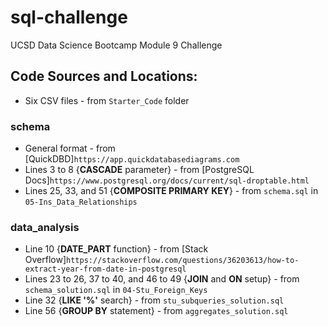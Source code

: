# sql-challenge

UCSD Data Science Bootcamp Module 9 Challenge

## Code Sources and Locations:

- Six CSV files - from `Starter_Code` folder

### **schema**
- General format - from [QuickDBD]`https://app.quickdatabasediagrams.com`
- Lines 3 to 8 {**CASCADE** parameter} - from [PostgreSQL Docs]`https://www.postgresql.org/docs/current/sql-droptable.html`
- Lines 25, 33, and 51 {**COMPOSITE PRIMARY KEY**} - from `schema.sql` in `05-Ins_Data_Relationships`

### **data_analysis**
- Line 10 {**DATE_PART** function} - from [Stack Overflow]`https://stackoverflow.com/questions/36203613/how-to-extract-year-from-date-in-postgresql`
- Lines 23 to 26, 37 to 40, and 46 to 49 {**JOIN** and **ON** setup} - from `schema_solution.sql` in `04-Stu_Foreign_Keys`
- Line 32 {**LIKE '%'** search} - from `stu_subqueries_solution.sql`
- Line 56 {**GROUP BY** statement} - from `aggregates_solution.sql`